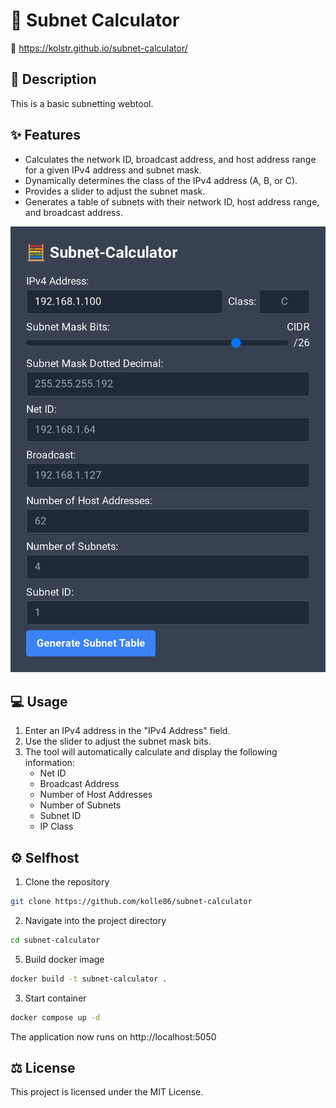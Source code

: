 # 🧮 Subnet Calculator

🔗 https://kolstr.github.io/subnet-calculator/

## 📝 Description

This is a basic subnetting webtool.

## ✨ Features

*   Calculates the network ID, broadcast address, and host address range for a given IPv4 address and subnet mask.
*   Dynamically determines the class of the IPv4 address (A, B, or C).
*   Provides a slider to adjust the subnet mask.
*   Generates a table of subnets with their network ID, host address range, and broadcast address.

![Projekt Screenshot](screenshot.png)

## 💻 Usage

1.  Enter an IPv4 address in the "IPv4 Address" field.
2.  Use the slider to adjust the subnet mask bits.
3.  The tool will automatically calculate and display the following information:
    *   Net ID
    *   Broadcast Address
    *   Number of Host Addresses
    *   Number of Subnets
    *   Subnet ID
    *   IP Class

## ⚙️ Selfhost

1. Clone the repository
```sh
git clone https://github.com/kolle86/subnet-calculator
```

2. Navigate into the project directory
```sh
cd subnet-calculator
```

5. Build docker image
```sh
docker build -t subnet-calculator .
```

3. Start container
```sh
docker compose up -d
```

The application now runs on http://localhost:5050

## ⚖️ License

This project is licensed under the MIT License.
